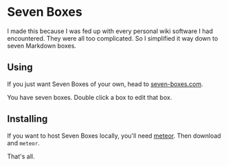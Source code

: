 Seven Boxes
===========

I made this because I was fed up with every personal wiki software I had encountered. They were all too 
complicated. So I simplified it way down to seven Markdown boxes.

Using
-----

If you just want Seven Boxes of your own, head to [seven-boxes.com](http://seven-boxes.com).

You have seven boxes. Double click a box to edit that box.

Installing
-----------

If you want to host Seven Boxes locally, you'll need [meteor](https://www.meteor.com/). Then download and `meteor`.

That's all.